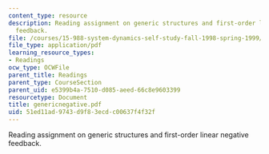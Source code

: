 ```yaml
---
content_type: resource
description: Reading assignment on generic structures and first-order linear negative
  feedback.
file: /courses/15-988-system-dynamics-self-study-fall-1998-spring-1999/51ed11ad9743d9f83ecdc00637f4f32f_genericnegative.pdf
file_type: application/pdf
learning_resource_types:
- Readings
ocw_type: OCWFile
parent_title: Readings
parent_type: CourseSection
parent_uid: e5399b4a-7510-d085-aeed-66c8e9603399
resourcetype: Document
title: genericnegative.pdf
uid: 51ed11ad-9743-d9f8-3ecd-c00637f4f32f
---
```

Reading assignment on generic structures and first-order linear negative feedback.

